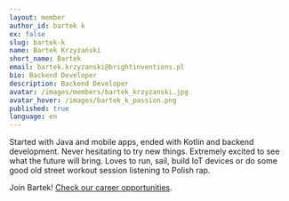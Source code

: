 ```yaml
---
layout: member
author_id: bartek k
ex: false
slug: bartek-k
name: Bartek Krzyżański
short_name: Bartek
email: bartek.krzyzanski@brightinventions.pl
bio: Backend Developer
description: Backend Developer
avatar: /images/members/bartek_krzyzanski.jpg
avatar_hover: /images/bartek_k_passion.png
published: true
language: en
---
```

Started with Java and mobile apps, ended with Kotlin and backend development. Never hesitating to try new things. Extremely excited to see what the future will bring. Loves to run, sail, build IoT devices or do some good old street workout session listening to Polish rap.

Join Bartek! [Check our career opportunities](/career).
